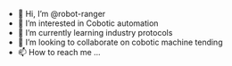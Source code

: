 - 👋 Hi, I’m @robot-ranger
- 👀 I’m interested in Cobotic automation
- 🌱 I’m currently learning industry protocols
- 💞️ I’m looking to collaborate on cobotic machine tending
- 📫 How to reach me ...
